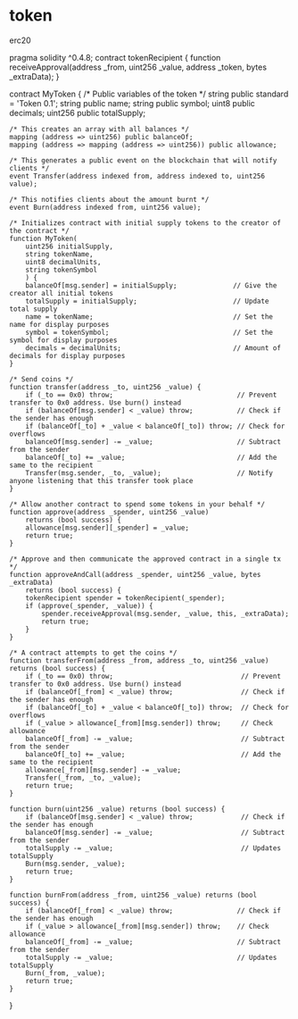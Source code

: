 # token
erc20


pragma solidity ^0.4.8;
contract tokenRecipient { function receiveApproval(address _from, uint256 _value, address _token, bytes _extraData); }

contract MyToken {
    /* Public variables of the token */
    string public standard = 'Token 0.1';
    string public name;
    string public symbol;
    uint8 public decimals;
    uint256 public totalSupply;

    /* This creates an array with all balances */
    mapping (address => uint256) public balanceOf;
    mapping (address => mapping (address => uint256)) public allowance;

    /* This generates a public event on the blockchain that will notify clients */
    event Transfer(address indexed from, address indexed to, uint256 value);

    /* This notifies clients about the amount burnt */
    event Burn(address indexed from, uint256 value);

    /* Initializes contract with initial supply tokens to the creator of the contract */
    function MyToken(
        uint256 initialSupply,
        string tokenName,
        uint8 decimalUnits,
        string tokenSymbol
        ) {
        balanceOf[msg.sender] = initialSupply;              // Give the creator all initial tokens
        totalSupply = initialSupply;                        // Update total supply
        name = tokenName;                                   // Set the name for display purposes
        symbol = tokenSymbol;                               // Set the symbol for display purposes
        decimals = decimalUnits;                            // Amount of decimals for display purposes
    }

    /* Send coins */
    function transfer(address _to, uint256 _value) {
        if (_to == 0x0) throw;                               // Prevent transfer to 0x0 address. Use burn() instead
        if (balanceOf[msg.sender] < _value) throw;           // Check if the sender has enough
        if (balanceOf[_to] + _value < balanceOf[_to]) throw; // Check for overflows
        balanceOf[msg.sender] -= _value;                     // Subtract from the sender
        balanceOf[_to] += _value;                            // Add the same to the recipient
        Transfer(msg.sender, _to, _value);                   // Notify anyone listening that this transfer took place
    }

    /* Allow another contract to spend some tokens in your behalf */
    function approve(address _spender, uint256 _value)
        returns (bool success) {
        allowance[msg.sender][_spender] = _value;
        return true;
    }

    /* Approve and then communicate the approved contract in a single tx */
    function approveAndCall(address _spender, uint256 _value, bytes _extraData)
        returns (bool success) {
        tokenRecipient spender = tokenRecipient(_spender);
        if (approve(_spender, _value)) {
            spender.receiveApproval(msg.sender, _value, this, _extraData);
            return true;
        }
    }        

    /* A contract attempts to get the coins */
    function transferFrom(address _from, address _to, uint256 _value) returns (bool success) {
        if (_to == 0x0) throw;                                // Prevent transfer to 0x0 address. Use burn() instead
        if (balanceOf[_from] < _value) throw;                 // Check if the sender has enough
        if (balanceOf[_to] + _value < balanceOf[_to]) throw;  // Check for overflows
        if (_value > allowance[_from][msg.sender]) throw;     // Check allowance
        balanceOf[_from] -= _value;                           // Subtract from the sender
        balanceOf[_to] += _value;                             // Add the same to the recipient
        allowance[_from][msg.sender] -= _value;
        Transfer(_from, _to, _value);
        return true;
    }

    function burn(uint256 _value) returns (bool success) {
        if (balanceOf[msg.sender] < _value) throw;            // Check if the sender has enough
        balanceOf[msg.sender] -= _value;                      // Subtract from the sender
        totalSupply -= _value;                                // Updates totalSupply
        Burn(msg.sender, _value);
        return true;
    }

    function burnFrom(address _from, uint256 _value) returns (bool success) {
        if (balanceOf[_from] < _value) throw;                // Check if the sender has enough
        if (_value > allowance[_from][msg.sender]) throw;    // Check allowance
        balanceOf[_from] -= _value;                          // Subtract from the sender
        totalSupply -= _value;                               // Updates totalSupply
        Burn(_from, _value);
        return true;
    }
}
